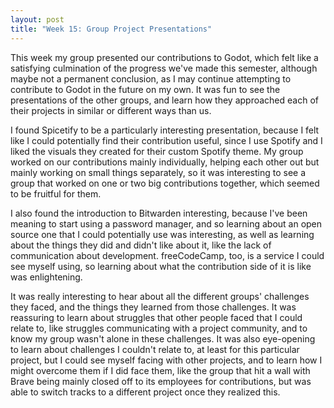 ```yaml
---
layout: post
title: "Week 15: Group Project Presentations"
---
```


This week my group presented our contributions to Godot, which felt like a satisfying culmination of the progress we've made this semester, although maybe not a permanent conclusion, as I may continue attempting to contribute to Godot in the future on my own. It was fun to see the presentations of the other groups, and learn how they approached each of their projects in similar or different ways than us.

<!--more-->

I found Spicetify to be a particularly interesting presentation, because I felt like I could potentially find their contribution useful, since I use Spotify and I liked the visuals they created for their custom Spotify theme. My group worked on our contributions mainly individually, helping each other out but mainly working on small things separately, so it was interesting to see a group that worked on one or two big contributions together, which seemed to be fruitful for them.

I also found the introduction to Bitwarden interesting, because I've been meaning to start using a password manager, and so learning about an open source one that I could potentially use was interesting, as well as learning about the things they did and didn't like about it, like the lack of communication about development. freeCodeCamp, too, is a service I could see myself using, so learning about what the contribution side of it is like was enlightening.

It was really interesting to hear about all the different groups' challenges they faced, and the things they learned from those challenges. It was reassuring to learn about struggles that other people faced that I could relate to, like struggles communicating with a project community, and to know my group wasn't alone in these challenges. It was also eye-opening to learn about challenges I couldn't relate to, at least for this particular project, but I could see myself facing with other projects, and to learn how I might overcome them if I did face them, like the group that hit a wall with Brave being mainly closed off to its employees for contributions, but was able to switch tracks to a different project once they realized this.